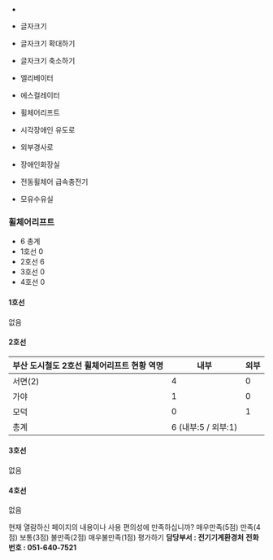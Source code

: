   * 

  * 글자크기
  * 글자크기 확대하기
  * 글자크기 축소하기


  * 엘리베이터
  * 에스컬레이터
  * 휠체어리프트
  * 시각장애인 유도로
  * 외부경사로
  * 장애인화장실
  * 전동휠체어 급속충전기
  * 모유수유실


### 휠체어리프트
  * 6 총계
  * 1호선 0
  * 2호선 6
  * 3호선 0
  * 4호선 0


#### 1호선
없음
#### 2호선
부산 도시철도 2호선 휠체어리프트 현황 역명 | 내부 | 외부  
---|---|---  
서면(2) | 4 | 0  
가야 | 1 | 0  
모덕 | 0 | 1  
총계 |  6 (내부:5 / 외부:1)   
#### 3호선
없음
#### 4호선
없음 

현재 열람하신 페이지의 내용이나 사용 편의성에 만족하십니까?
     매우만족(5점)      만족(4점)      보통(3점)      불만족(2점)      매우불만족(1점) 평가하기
**담당부서 : 전기기계환경처**
**전화번호 : 051-640-7521**
